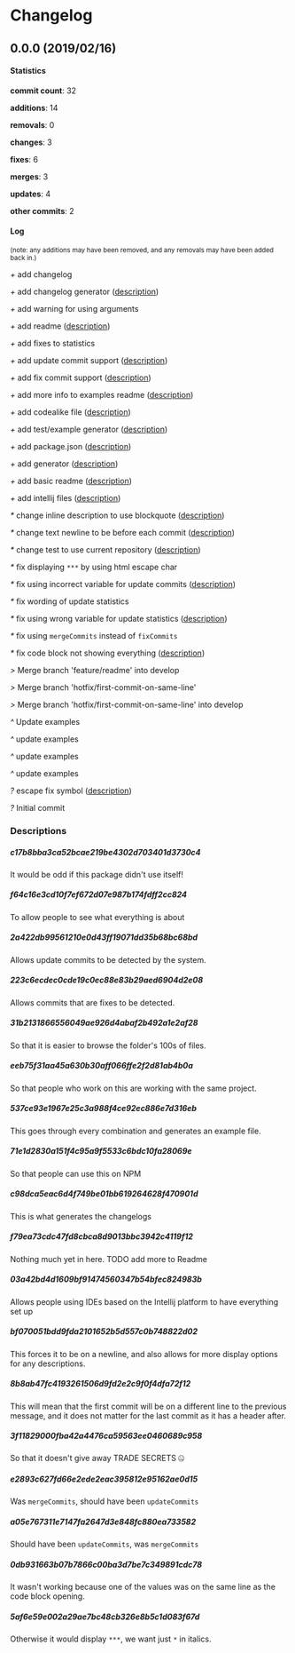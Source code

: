 # Changelog
## 0.0.0 (2019/02/16)
#### Statistics
**commit count**: 32

**additions**: 14

**removals**: 0

**changes**: 3

**fixes**: 6

**merges**: 3

**updates**: 4

**other commits**: 2

#### Log
<small>(note: any additions may have been removed, and any removals may have been added back in.)</small>

*+* add changelog

*+* add changelog generator ([description](#c17b8bba3ca52bcae219be4302d703401d3730c4-13))

*+* add warning for using arguments

*+* add readme ([description](#f64c16e3cd10f7ef672d07e987b174fdff2cc824-13))

*+* add fixes to statistics

*+* add update commit support ([description](#2a422db99561210e0d43ff19071dd35b68bc68bd-13))

*+* add fix commit support ([description](#223c6ecdec0cde19c0ec88e83b29aed6904d2e08-13))

*+* add more info to examples readme ([description](#31b2131866556049ae926d4abaf2b492a1e2af28-13))

*+* add codealike file ([description](#eeb75f31aa45a630b30aff066ffe2f2d81ab4b0a-13))

*+* add test/example generator ([description](#537ce93e1967e25c3a988f4ce92ec886e7d316eb-13))

*+* add package.json ([description](#71e1d2830a151f4c95a9f5533c6bdc10fa28069e-13))

*+* add generator ([description](#c98dca5eac6d4f749be01bb619264628f470901d-13))

*+* add basic readme ([description](#f79ea73cdc47fd8cbca8d9013bbc3942c4119f12-13))

*+* add intellij files ([description](#03a42bd4d1609bf91474560347b54bfec824983b-13))

*&ast;* change inline description to use blockquote ([description](#bf070051bdd9fda2101652b5d557c0b748822d02-13))

*&ast;* change text newline to be before each commit ([description](#8b8ab47fc4193261506d9fd2e2c9f0f4dfa72f12-13))

*&ast;* change test to use current repository ([description](#3f11829000fba42a4476ca59563ee0460689c958-13))

*&ast;* fix displaying `***` by using html escape char

*&ast;* fix using incorrect variable for update commits ([description](#e2893c627fd66e2ede2eac395812e95162ae0d15-13))

*&ast;* fix wording of update statistics

*&ast;* fix using wrong variable for update statistics ([description](#a05e767311e7147fa2647d3e848fc880ea733582-13))

*&ast;* fix using `mergeCommits` instead of `fixCommits`

*&ast;* fix code block not showing everything ([description](#0db931663b07b7866c00ba3d7be7c349891cdc78-13))

*>* Merge branch 'feature/readme' into develop

*>* Merge branch 'hotfix/first-commit-on-same-line'

*>* Merge branch 'hotfix/first-commit-on-same-line' into develop

*^* Update examples

*^* update examples

*^* update examples

*^* update examples

*?* escape fix symbol ([description](#5af6e59e002a29ae7bc48cb326e8b5c1d083f67d-13))

*?* Initial commit
### Descriptions
##### c17b8bba3ca52bcae219be4302d703401d3730c4
It would be odd if this package didn't use itself!                    
##### f64c16e3cd10f7ef672d07e987b174fdff2cc824
To allow people to see what everything is about
##### 2a422db99561210e0d43ff19071dd35b68bc68bd
Allows update commits to be detected by the system.
##### 223c6ecdec0cde19c0ec88e83b29aed6904d2e08
Allows commits that are fixes to be detected.
##### 31b2131866556049ae926d4abaf2b492a1e2af28
So that it is easier to browse the folder's 100s of files.
##### eeb75f31aa45a630b30aff066ffe2f2d81ab4b0a
So that people who work on this are working with the same project.
##### 537ce93e1967e25c3a988f4ce92ec886e7d316eb
This goes through every combination and generates an example file.
##### 71e1d2830a151f4c95a9f5533c6bdc10fa28069e
So that people can use this on NPM
##### c98dca5eac6d4f749be01bb619264628f470901d
This is what generates the changelogs
##### f79ea73cdc47fd8cbca8d9013bbc3942c4119f12
Nothing much yet in here. TODO add more to Readme
##### 03a42bd4d1609bf91474560347b54bfec824983b
Allows people using IDEs based on the Intellij platform to have everything set up
##### bf070051bdd9fda2101652b5d557c0b748822d02
This forces it to be on a newline, and also allows for more display options for any descriptions.
##### 8b8ab47fc4193261506d9fd2e2c9f0f4dfa72f12
This will mean that the first commit will be on a different line to the previous message, and it does not matter for the last commit as it has a header after.
##### 3f11829000fba42a4476ca59563ee0460689c958
So that it doesn't give away TRADE SECRETS 🤐
##### e2893c627fd66e2ede2eac395812e95162ae0d15
Was `mergeCommits`, should have been `updateCommits`
##### a05e767311e7147fa2647d3e848fc880ea733582
Should have been `updateCommits`, was `mergeCommits`
##### 0db931663b07b7866c00ba3d7be7c349891cdc78
It wasn't working because one of the values was on the same line as the code block opening.
##### 5af6e59e002a29ae7bc48cb326e8b5c1d083f67d
Otherwise it would display `***`, we want just `*` in italics.

